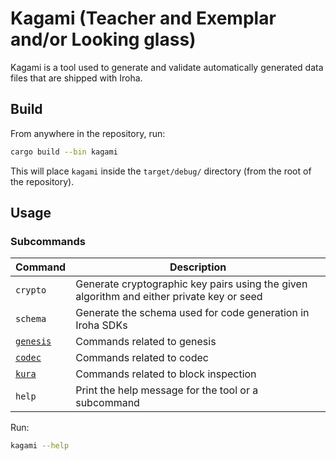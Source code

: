 # Kagami (Teacher and Exemplar and/or Looking glass)

Kagami is a tool used to generate and validate automatically generated data files that are shipped with Iroha.

## Build

From anywhere in the repository, run:

```bash
cargo build --bin kagami
```

This will place `kagami` inside the `target/debug/` directory (from the root of the repository).

## Usage

### Subcommands

| Command                                             | Description                                                                                                                        |
|-----------------------------------------------------|------------------------------------------------------------------------------------------------------------------------------------|
| `crypto`                         | Generate cryptographic key pairs using the given algorithm and either private key or seed                                                                                                      |
| `schema` | Generate the schema used for code generation in Iroha SDKs                                                                                           |
| [`genesis`](src/genesis/README.md) | Commands related to genesis                                                                                            |
| [`codec`](docs/codec.md)                  | Commands related to codec |
| [`kura`](docs/kura.md)                  | Commands related to block inspection |
| `help`                                              | Print the help message for the tool or a subcommand   

Run:

```bash
kagami --help
```
